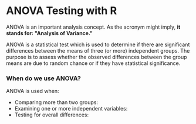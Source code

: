 # ANOVA Testing with R

ANOVA is an important analysis concept. As the acronym might imply, **it stands for: "Analysis of Variance."**

ANOVA is a statistical test which is used to determine if there are significant differences between the means of three (or more) independent groups. The purpose is to assess whether the observed differences between the group means are due to random chance or if they have statistical significance.

### When do we use ANOVA?
ANOVA is used when:
- Comparing more than two groups: 
- Examining one or more independent variables: 
- Testing for overall differences: 
